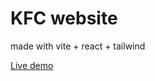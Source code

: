 <h1>KFC website</h1>
<p>made with vite + react + tailwind</p>
<a href="https://kfc-clone.khanalsaurav.com.np">Live demo</a>